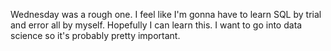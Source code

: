 Wednesday was a rough one. I feel like I'm gonna have to learn SQL by trial and error all
by myself. Hopefully I can learn this. I want to go into data science so it's
probably pretty important.
